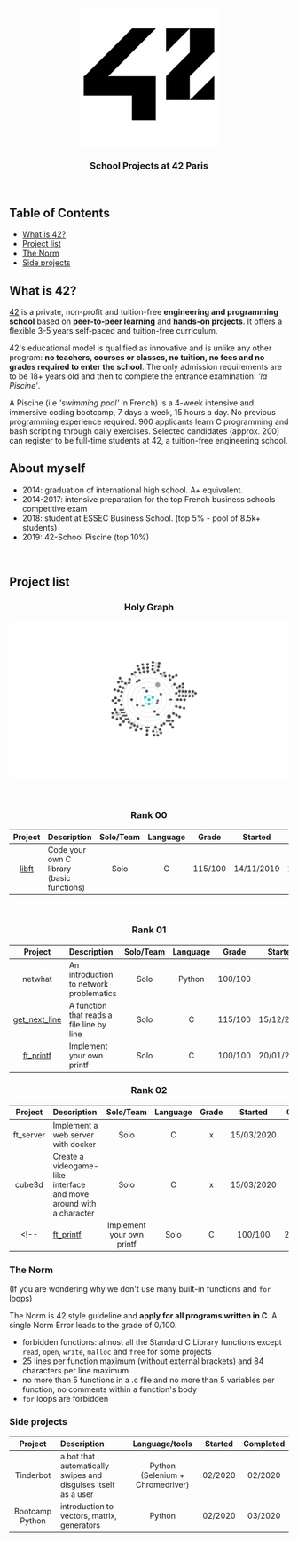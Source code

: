 <p align="center">
  <img src="srcs/42_Logo.png" alt="42 Logo" />
</p>

<h3 align="center">
  School Projects at 42 Paris
</h3>
<br/>

## Table of Contents

- [What is 42?](#what-is-42)
- [Project list](#project-list)
- [The Norm](#the-norm)
- [Side projects](#side-projects)

## What is 42?

[42](https://www.42.fr) is a private, non-profit and tuition-free **engineering and programming school** based on **peer-to-peer learning** and **hands-on projects**. It offers a flexible 3-5 years self-paced and tuition-free curriculum.

42's educational model is qualified as innovative and is unlike any other program: **no teachers, courses or classes, no tuition, no fees and no grades required to enter the school**. The only admission requirements are to be 18+ years old and then to complete the entrance examination: *'la Piscine'*.

A Piscine (i.e *'swimming pool'* in French) is a 4-week intensive and immersive coding bootcamp, 7 days a week, 15 hours a day. No previous programming experience required. 900 applicants learn C programming and bash scripting through daily exercises. Selected candidates (approx. 200) can register to be full-time students at 42, a tuition-free engineering school.
<br/>

## About myself
* 2014: graduation of international high school. A+ equivalent.
* 2014-2017: intensive preparation for the top French business schools competitive exam
* 2018: student at ESSEC Business School. (top 5% - pool of 8.5k+ students)
* 2019: 42-School Piscine (top 10%)


<br/>

## Project list

<h3 align="center">
  Holy Graph
</h3>

<p align="center">
  <img src="srcs/holygraph.png" alt="Holy Graph" />
</p>
<br/>

<h3 align="center">
  Rank 00
</h3>

| Project | Description | Solo/Team | Language | Grade | Started | Completed |
|:---:|:---|:---:|:---:|:---:|:---:|:---:|
| [libft](new-cursus/libft-2019) | Code your own C library (basic functions) | Solo | C | 115/100 | 14/11/2019 | 12/12/2019 |

<br/>

<h3 align="center">
  Rank 01
</h3>

| Project | Description | Solo/Team | Language | Grade | Started | Completed |
|:---:|:---|:---:|:---:|:---:|:---:|:---:|
| netwhat | An introduction to network problematics | Solo | Python | 100/100 |  | 20/01/2020 |
|[get_next_line](https://github.com/VRx42/GitVR42/tree/master/2.get_next_linee) | A function that reads a file line by line | Solo | C | 115/100 | 15/12/2019 | 20/01/04 |
|[ft_printf](https://github.com/VRx42/GitVR42/tree/master/3.ft_printf)| Implement your own printf | Solo | C | 100/100 | 20/01/2020 | 15/02/2020 |

<h3 align="center">
  Rank 02
</h3>

| Project | Description | Solo/Team | Language | Grade | Started | Completed |
|:---:|:---|:---:|:---:|:---:|:---:|:---:|
| ft_server | Implement a web server with docker | Solo | C | x | 15/03/2020 | :dart: |
| cube3d | Create a videogame-like interface and move around with a character | Solo | C | x | 15/03/2020 | :dart: |
<!-- |[ft_printf](https://github.com/VRx42/GitVR42/tree/master/3.ft_printf)| Implement your own printf | Solo | C | 100/100 | 20/01/2020 | 15/02/2020 | -->


### The Norm

(If you are wondering why we don't use many built-in functions and `for` loops)

The Norm is 42 style guideline and **apply for all programs written in C**. A single Norm Error leads to the grade of 0/100.

* forbidden functions: almost all the Standard C Library functions except `read`, `open`, `write`, `malloc` and `free` for some projects
* 25 lines per function maximum (without external brackets) and 84 characters per line maximum
* no more than 5 functions in a .c file and no more than 5 variables per function, no comments within a function's body
* `for` loops are forbidden

### Side projects
| Project | Description | Language/tools | Started | Completed |
|:---:|:---|:---:|:---:|:---:|
| Tinderbot | a bot that automatically swipes and disguises itself as a user | Python (Selenium + Chromedriver)|02/2020|02/2020|
| Bootcamp Python | introduction to vectors, matrix, generators | Python |02/2020|03/2020|